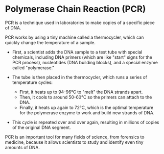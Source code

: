 # Polymerase Chain Reaction (PCR)

PCR is a technique used in laboratories to make copies of a specific piece of DNA.

PCR works by using a tiny machine called a thermocycler, which can quickly change the temperature of a sample.

* First, a scientist adds the DNA sample to a test tube with special chemicals, including DNA primers (which are like "start" signs for the PCR process), nucleotides (DNA building blocks), and a special enzyme called "polymerase."
* The tube is then placed in the thermocycler, which runs a series of temperature cycles:

     * First, it heats up to 94-96°C to "melt" the DNA strands apart.
     * Then, it cools to around 50-60°C so the primers can attach to the DNA.
     * Finally, it heats up again to 72°C, which is the optimal temperature for the polymerase enzyme to work and build new strands of DNA.

* This cycle is repeated over and over again, resulting in millions of copies of the original DNA segment. 

PCR is an important tool for many fields of science, from forensics to medicine, because it allows scientists to study and identify even tiny amounts of DNA.

